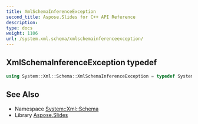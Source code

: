 ```yaml
---
title: XmlSchemaInferenceException
second_title: Aspose.Slides for C++ API Reference
description: 
type: docs
weight: 1106
url: /system.xml.schema/xmlschemainferenceexception/
---
```

## XmlSchemaInferenceException typedef




```cpp
using System::Xml::Schema::XmlSchemaInferenceException = typedef System::ExceptionWrapper<Details_XmlSchemaInferenceException>
```

## See Also

* Namespace [System::Xml::Schema](../)
* Library [Aspose.Slides](../../)